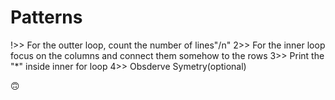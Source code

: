 # Patterns

!>> For the outter loop, count the number of lines"/n"
2>> For the inner loop focus on the columns and connect them somehow to the rows
3>> Print the "*" inside inner for loop
4>> Obsderve Symetry(optional)

🙃
